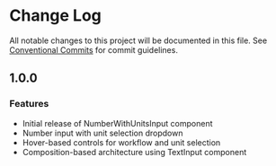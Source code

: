 # Change Log

All notable changes to this project will be documented in this file.
See [Conventional Commits](https://conventionalcommits.org) for commit guidelines.

## 1.0.0

### Features

- Initial release of NumberWithUnitsInput component
- Number input with unit selection dropdown
- Hover-based controls for workflow and unit selection
- Composition-based architecture using TextInput component
